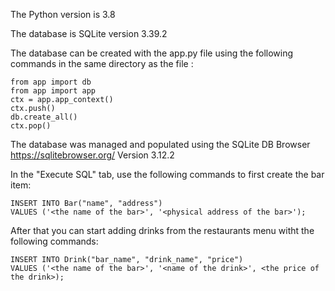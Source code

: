 The Python version is 3.8

The database is SQLite version 3.39.2

The database can be created with the app.py file using the following commands in the same directory as the file :

```
from app import db
from app import app
ctx = app.app_context()
ctx.push()
db.create_all()
ctx.pop()
```
The database was managed and populated using the SQLite DB Browser https://sqlitebrowser.org/ Version 3.12.2

In the "Execute SQL" tab, use the following commands to first create the bar item:

```
INSERT INTO Bar("name", "address") 
VALUES ('<the name of the bar>', '<physical address of the bar>');
```

After that you can start adding drinks from the restaurants menu witht the following commands:

```
INSERT INTO Drink("bar_name", "drink_name", "price") 
VALUES ('<the name of the bar>', '<name of the drink>', <the price of the drink>);
```


